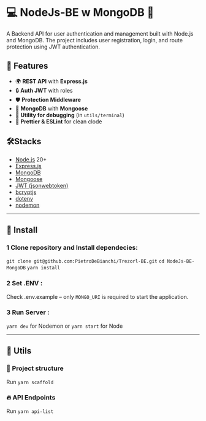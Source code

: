 # 💻 NodeJs-BE w MongoDB 🐘

A Backend API for user authentication and management built with Node.js and MongoDB.
The project includes user registration, login, and route protection using JWT authentication.

## 📌 Features

- 🌍 **REST API** with **Express.js**
- 🔒 **Auth JWT** with roles
- 🛡 **Protection Middleware**
- 💾 **MongoDB** with **Mongoose**
- 🚀 **Utility for debugging** (in `utils/terminal`)
- 🎨 **Prettier & ESLint** for clean clode

## 🛠️Stacks

- [Node.js](https://nodejs.org/) 20+
- [Express.js](https://expressjs.com/)
- [MongoDB](https://www.mongodb.com/)
- [Mongoose](https://mongoosejs.com/)
- [JWT (jsonwebtoken)](https://www.npmjs.com/package/jsonwebtoken)
- [bcryptjs](https://www.npmjs.com/package/bcryptjs)
- [dotenv](https://www.npmjs.com/package/dotenv)
- [nodemon](https://www.npmjs.com/package/nodemon)

---

## 🔌 Install

### 1 Clone repository and Install dependecies:

`git clone git@github.com:PietroDeBianchi/Trezorl-BE.git`
`cd NodeJs-BE-MongoDB`
`yarn install`

### 2 Set .ENV :

Check .env.example – only `MONGO_URI` is required to start the application. 

### 3 Run Server :

`yarn dev` for Nodemon or `yarn start` for Node

---

## 🦾 Utils

### 📂 Project structure
Run `yarn scaffold`

### 🔥 API Endpoints 
Run `yarn api-list`
